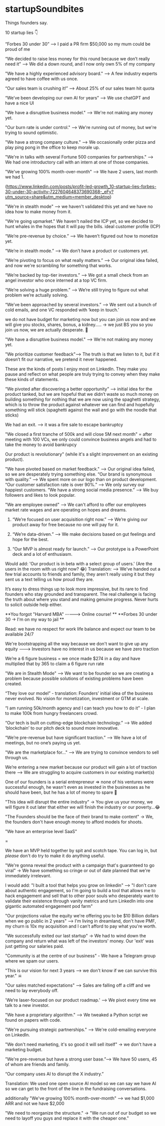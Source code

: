 # startupSoundbites
Things founders say. 

10 startup lies 👇

“Forbes 30 under 30” —> I paid a PR firm $50,000 so my mum could be proud of me

“We decided to raise less money for this round because we don’t really need it” —> We did a down round, and I now only own 5% of my company

"We have a highly experienced advisory board." —> A few industry experts agreed to have coffee with us once.

“Our sales team is crushing it!” —> About 25% of our sales team hit quota

“We’ve been developing our own AI for years” —> We use chatGPT and have a nice UI

"We have a disruptive business model." —> We're not making any money yet.

"Our burn rate is under control." —> We're running out of money, but we're trying to sound optimistic.

"We have a strong company culture." —> We occasionally order pizza and play ping pong in the office to keep morale up.

"We're in talks with several Fortune 500 companies for partnerships." —> We had one introductory call with an intern at one of those companies.

"We've growing 100% month-over-month" —> We have 2 users, last month we had 1.

(https://www.linkedin.com/posts/profit-led-growth_10-startup-lies-forbes-30-under-30-activity-7227604648373690368-_eFy?utm_source=share&utm_medium=member_desktop)


"We're in stealth mode" —> we haven't validated this yet and we have no idea how to make money from it.



"We're going upmarket." We haven't nailed the ICP yet, so we decided to hunt whales in the hopes that it will pay the bills. 
ideal customer profile (ICP) 


“We’re pre-revenue by choice.” —> We haven’t figured out how to monetize yet.

“We’re in stealth mode.” —> We don’t have a product or customers yet.

“We’re pivoting to focus on what really matters.” —> Our original idea failed, and now we're scrambling for something that works.

“We’re backed by top-tier investors.” —> We got a small check from an angel investor who once interned at a top VC firm.

“We’re solving a huge problem.” —> We’re still trying to figure out what problem we’re actually solving.

“We’ve been approached by several investors.” —> We sent out a bunch of cold emails, and one VC responded with ‘keep in touch.’



we do not have budget for marketing now but you can join us now and we will give you stocks, shares, bonus, a kidney..... -> we just BS you so you join us now, we are actually desperate. 🤡 

 "We have a disruptive business model." —> We're not making any money yet.

"We prioritize customer feedback"--> The truth is that we listen to it, but if it doesn’t fit our narrative, we pretend it never happened.

These are the kinds of posts I enjoy most on LinkedIn. They make you pause and reflect on what people are truly trying to convey when they make these kinds of statements.


“We pivoted after discovering a better opportunity” —> initial idea for the product tanked, but we are hopeful that we didn’t waste so much money on building something for nothing that we are now using the spaghetti strategy, which is to throw the product against whatever we can find and hopefully something will stick (spaghetti against the wall and go with the noodle that sticks)



We had an exit. —> it was a fire sale to escape bankruptcy



"We closed a first tranche of 500k and will close 5M next month" = after meeting with 100 VCs, we only could convince business angels and had to take the money to avoid bankrupcy



Our product is revolutionary" (while it's a slight improvement on an existing product).



"We have pivoted based on market feedback." —> Our original idea failed, so we are desperately trying something else.
“Our brand is synonymous with quality.” —> We spent more on our logo than on product development.
“Our customer satisfaction rate is over 90%.” —> We only survey our happiest customers.
“We have a strong social media presence.” —> We buy followers and likes to look popular.



"We are employee owned" --> We can't afford to offer our employees market rate wages and are operating on hopes and dreams.

1. “We’re focused on user acquisition right now.” —> We’re giving our product away for free because no one will pay for it.

2. “We’re data-driven.” —> We make decisions based on gut feelings and hope for the best.

3. “Our MVP is almost ready for launch.” —> Our prototype is a PowerPoint deck and a lot of enthusiasm.


Would add: 'Our product is in beta with a select group of users.' (Are the users in the room with us right now? 😂) 
Translation: —> We’ve handed out a few trial accounts to friends and family, they aren't really using it but they sent us a text telling us how proud they are. 

It’s easy to dress things up to look more impressive, but its rare to find founders who stay grounded and transparent. The real challenge is facing the truth about where you stand and making genuine progress. Never hurts to solicit outside help either. 



**You forgot "Harvard MBA" -----> Online course!
**
**Forbes 30 under 30 -> I'm on my way to jail
**


Read: we have no respect for work life balance and expect our team to be available 24/7 


We're bootstrapping all the way because we don't want to give up any equity ---> Investors have no interest in us because we have zero traction


We’re a 6 figure business = we once made $274 in a day and have multiplied that by 365 to claim a 6 figure run rate



"We are in Stealth Mode" —> We want to be founder so we are creating a problem because possible solutions of existing problems have been created.



“They love our model” - translation: Founders’ initial idea of the business never evolved. No vision for monetization, investment or GTM at scale.




“I am running 50k/month agency and I can teach you how to do it” - I plan to make 100k from hungry freelancers crowd.






“Our tech is built on cutting-edge blockchain technology.” —> We added ‘blockchain’ to our pitch deck to sound more innovative.

“We’re pre-revenue but have significant traction.” —> We have a lot of meetings, but no one’s paying us yet. 



"We are the marketplace for..." --> We are trying to convince vendors to sell through us.




We’re entering a new market because our product will gain a lot of traction there —> We are struggling to acquire customers in our existing market(s)


One of our founders is a serial entrepreneur => none of his ventures were successful enough, he wasn't even as invested in the businesses as he should have been, but he has a lot of money to spare 🙊




"This idea will disrupt the entire industry" -> You give us your money, we will figure it out later that either we will finish the industry or our poverty...😂

"The Founders should be the face of their brand to make content" -> We, the founders don't have enough money to afford models for shoots.




"We have an enterprise level SaaS" 

=

We have an MVP held together by spit and scotch tape. You can log in, but *please* don't do try to make it do anything useful.





"We're gonna reveal the product with a campaign that's guaranteed to go viral" -> We have something so cringe or out of date planned that we're immediately irrelevant.





I would add: "I built a tool that helps you grow on linkedin" --> "I don't care about authentic engagement, so I'm going to build a tool that allows me to hack engagement and sell that to other poor souls who desperately want to validate their existence through vanity metrics and turn LinkedIn into one gigantic automated engagement pod farm" 




"Our projections value the equity we're offering you to be $10 Billion dollars when we go public in 2 years" —> I'm living in dreamland, don't have PMF, my churn is 10x my acquisition and I can't afford to pay what you're worth.





"We successfully exited our last startup" -> We had to wind down the company and return what was left of the investors' money. Our 'exit' was just getting our salaries paid.



"Community is at the centre of our business" - We have a Telegram group where we spam our users.



"This is our vision for next 3 years --> we don't know if we can survive this year." ☠



"Our sales matched expectations" —> Sales are falling off a cliff and we need to lay everybody off.



'We’re laser-focused on our product roadmap.' —> We pivot every time we talk to a new investor. 




"We have a proprietary algorithm." —> We tweaked a Python script we found on papers with code.

"We're pursuing strategic partnerships." —> We're cold-emailing everyone on LinkedIn.




"We don't need marketing, it's so good it will sell itself" -> we don't have a marketing budget. 




”We're pre-revenue but have a strong user base.”—> We have 50 users, 45 of whom are friends and family.



“Our company uses AI to disrupt the X industry.” 

Translation: We used one open source AI model so we can say we have AI so we can get to the front of the line in the fundraising conversations.



additionally "We've growing 100% month-over-month"  --> we had $1,000 ARR and not we have $2,000




"We need to reorganize the structure." -> "We run out of our budget so we need to layoff you guys and replace it with the cheaper one."











